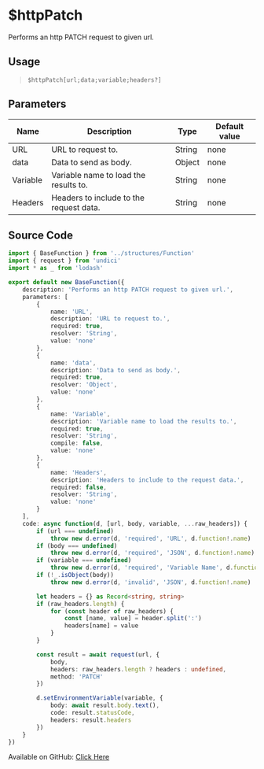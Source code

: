 # $httpPatch
Performs an http PATCH request to given url.
## Usage
> `$httpPatch[url;data;variable;headers?]`
## Parameters
|   Name   |               Description               |  Type  | Default value |
|----------|-----------------------------------------|--------|---------------|
| URL      | URL to request to.                      | String | none          |
| data     | Data to send as body.                   | Object | none          |
| Variable | Variable name to load the results to.   | String | none          |
| Headers  | Headers to include to the request data. | String | none          |

## Source Code
```ts
import { BaseFunction } from '../structures/Function'
import { request } from 'undici'
import * as _ from 'lodash'

export default new BaseFunction({
    description: 'Performs an http PATCH request to given url.',
    parameters: [
        {
            name: 'URL',
            description: 'URL to request to.',
            required: true,
            resolver: 'String',
            value: 'none'
        },
        {
            name: 'data',
            description: 'Data to send as body.',
            required: true,
            resolver: 'Object',
            value: 'none'
        },
        {
            name: 'Variable',
            description: 'Variable name to load the results to.',
            required: true,
            resolver: 'String',
            compile: false,
            value: 'none'
        },
        {
            name: 'Headers',
            description: 'Headers to include to the request data.',
            required: false,
            resolver: 'String',
            value: 'none'
        }
    ],
    code: async function(d, [url, body, variable, ...raw_headers]) {
        if (url === undefined)
            throw new d.error(d, 'required', 'URL', d.function!.name)
        if (body === undefined)
            throw new d.error(d, 'required', 'JSON', d.function!.name)
        if (variable === undefined)
            throw new d.error(d, 'required', 'Variable Name', d.function!.name)
        if (!_.isObject(body))
            throw new d.error(d, 'invalid', 'JSON', d.function!.name)

        let headers = {} as Record<string, string>
        if (raw_headers.length) {
            for (const header of raw_headers) {
                const [name, value] = header.split(':')
                headers[name] = value
            }
        }

        const result = await request(url, {
            body,
            headers: raw_headers.length ? headers : undefined,
            method: 'PATCH'
        })

        d.setEnvironmentVariable(variable, {
            body: await result.body.text(),
            code: result.statusCode,
            headers: result.headers
        })
    }
})
```
Available on GitHub: [Click Here](https://github.com/Cyberghxst/bdjs/blob/v1/src/functions/httpPatch.ts)